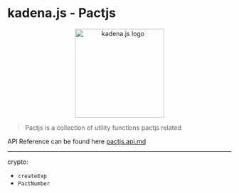 # kadena.js - Pactjs

<p align="center">
  <picture>
    <source srcset="https://github.com/kadena-community/kadena.js/raw/master/common/images/Kadena.JS_logo-white.png" media="(prefers-color-scheme: dark)"/>
    <img src="https://github.com/kadena-community/kadena.js/raw/master/common/images/Kadena.JS_logo-black.png" width="200" alt="kadena.js logo" />
  </picture>
</p>

> Pactjs is a collection of utility functions pactjs related

API Reference can be found here [pactjs.api.md][1]

<hr>

crypto:

- `createExp`
- `PactNumber`

[1]:
  https://github.com/kadena-community/kadena.js/blob/master/packages/libs/pactjs/etc/pactjs.api.md
